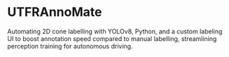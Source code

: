 # UTFRAnnoMate
Automating 2D cone labelling with YOLOv8, Python, and a custom labeling UI to boost annotation speed compared to manual labelling, streamlining perception training for autonomous driving. 
